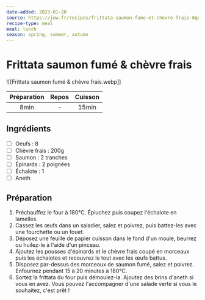 ```yaml
---
date-added: 2023-01-20
source: https://jow.fr/recipes/frittata-saumon-fume-et-chevre-frais-8qex601udpjnjfto0xed
recipe-type: meal
meal: lunch
season: spring, summer, autumn
---
```


# Frittata saumon fumé & chèvre frais

![[Frittata saumon fumé & chèvre frais.webp]]

| Préparation | Repos | Cuisson |
|:-----------:|:-----:|:-------:|
|    8min     |   -   |  15min  |

## Ingrédients

- [ ] Oeufs : 8
- [ ] Chèvre frais : 200g
- [ ] Saumon : 2 tranches
- [ ] Épinards : 2 poignées
- [ ] Échalote : 1
- [ ] Aneth

## Préparation

1. Préchauffez le four à 180°C. Épluchez puis coupez l'échalote en lamelles.
2. Cassez les œufs dans un saladier, salez et poivrez, puis battez-les avec une fourchette ou un fouet.
3. Déposez une feuille de papier cuisson dans le fond d'un moule, beurrez ou huilez-le à l'aide d'un pinceau.
4. Ajoutez les pousses d'épinards et le chèvre frais coupé en morceaux puis les échalotes et recouvrez le tout avec les œufs battus.
5. Disposez par-dessus des morceaux de saumon fumé, salez et poivrez. Enfournez pendant 15 à 20 minutes à 180°C.
6. Sortez la frittata du four puis démoulez-la. Ajoutez des brins d'aneth si vous en avez. Vous pouvez l'accompagner d'une salade verte si vous le souhaitez, c'est prêt !
